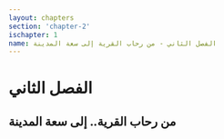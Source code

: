 ```yaml
---
layout: chapters
section: 'chapter-2'
ischapter: 1
name: الفصل الثاني - من رحاب القرية إلى سعة المدينة
---
```

# الفصل الثاني

## من رحاب القرية.. إلى سعة المدينة
